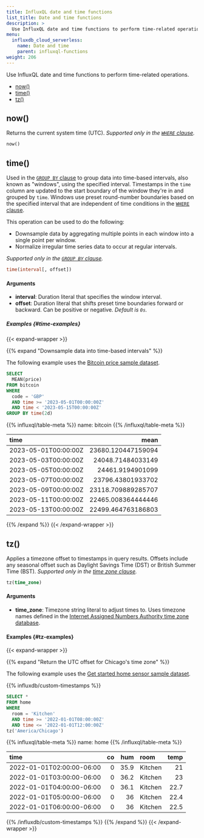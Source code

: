 ```yaml
---
title: InfluxQL date and time functions
list_title: Date and time functions
description: >
  Use InfluxQL date and time functions to perform time-related operations.
menu:
  influxdb_cloud_serverless:
    name: Date and time
    parent: influxql-functions
weight: 206
---
```


Use InfluxQL date and time functions to perform time-related operations.

- [now()](#now)
- [time()](#time)
- [tz()](#tz)

## now()

Returns the current system time (UTC).
_Supported only in the [`WHERE` clause](/influxdb/cloud-serverless/reference/influxql/where/)._

```sql
now()
```

## time()

Used in the [`GROUP BY` clause](/influxdb/cloud-serverless/reference/influxql/group-by/)
to group data into time-based intervals, also known as "windows", using the specified interval.
Timestamps in the `time` column are updated to the start boundary of the window
they're in and grouped by `time`.
Windows use preset round-number boundaries based on the specified interval that
are independent of time conditions in the
[`WHERE` clause](/influxdb/cloud-serverless/reference/influxql/where/).

This operation can be used to do the following:

- Downsample data by aggregating multiple points in each window into a single
  point per window.
- Normalize irregular time series data to occur at regular intervals.

_Supported only in the [`GROUP BY` clause](/influxdb/cloud-serverless/reference/influxql/group-by/)._

```sql
time(interval[, offset])
```

#### Arguments

- **interval**: Duration literal that specifies the window interval.
- **offset**: Duration literal that shifts preset time boundaries forward or backward.
  Can be positive or negative. _Default is `0s`._

##### Examples {#time-examples}

{{< expand-wrapper >}}

{{% expand "Downsample data into time-based intervals" %}}

The following example uses the
[Bitcoin price sample dataset](/influxdb/cloud-serverless/reference/sample-data/#bitcoin-price-data).

```sql
SELECT
  MEAN(price)
FROM bitcoin
WHERE
  code = 'GBP'
  AND time >= '2023-05-01T00:00:00Z'
  AND time < '2023-05-15T00:00:00Z'
GROUP BY time(2d)
```

{{% influxql/table-meta %}} 
name: bitcoin
{{% /influxql/table-meta %}} 

| time                 |               mean |
| :------------------- | -----------------: |
| 2023-05-01T00:00:00Z | 23680.120447159094 |
| 2023-05-03T00:00:00Z |  24048.71484033149 |
| 2023-05-05T00:00:00Z |   24461.9194901099 |
| 2023-05-07T00:00:00Z |  23796.43801933702 |
| 2023-05-09T00:00:00Z | 23118.709889285707 |
| 2023-05-11T00:00:00Z | 22465.008364444446 |
| 2023-05-13T00:00:00Z | 22499.464763186803 |

{{% /expand %}}
{{< /expand-wrapper >}}

## tz()

Applies a timezone offset to timestamps in query results.
Offsets include any seasonal offset such as Daylight Savings Time (DST) or
British Summer Time (BST).
_Supported only in the [time zone clause](/influxdb/cloud-serverless/reference/influxql/time-and-timezone/#time-zone-clause)._

```sql
tz(time_zone)
```

#### Arguments

- **time_zone**: Timezone string literal to adjust times to.
  Uses timezone names defined in the
  [Internet Assigned Numbers Authority time zone database](https://en.wikipedia.org/wiki/List_of_tz_database_time_zones#List).

#### Examples {#tz-examples}

{{< expand-wrapper >}}

{{% expand "Return the UTC offset for Chicago's time zone" %}}

The following example uses the
[Get started home sensor sample dataset](/influxdb/cloud-serverless/reference/sample-data/#get-started-home-sensor-data).

{{% influxdb/custom-timestamps %}}

```sql
SELECT *
FROM home
WHERE
  room = 'Kitchen'
  AND time >= '2022-01-01T08:00:00Z'
  AND time <= '2022-01-01T12:00:00Z'
tz('America/Chicago')
```

{{% influxql/table-meta %}} 
name: home
{{% /influxql/table-meta %}} 

| time                      |  co |  hum | room    | temp |
| :------------------------ | --: | ---: | :------ | ---: |
| 2022-01-01T02:00:00-06:00 |   0 | 35.9 | Kitchen |   21 |
| 2022-01-01T03:00:00-06:00 |   0 | 36.2 | Kitchen |   23 |
| 2022-01-01T04:00:00-06:00 |   0 | 36.1 | Kitchen | 22.7 |
| 2022-01-01T05:00:00-06:00 |   0 |   36 | Kitchen | 22.4 |
| 2022-01-01T06:00:00-06:00 |   0 |   36 | Kitchen | 22.5 |

{{% /influxdb/custom-timestamps %}}
{{% /expand %}}
{{< /expand-wrapper >}}
